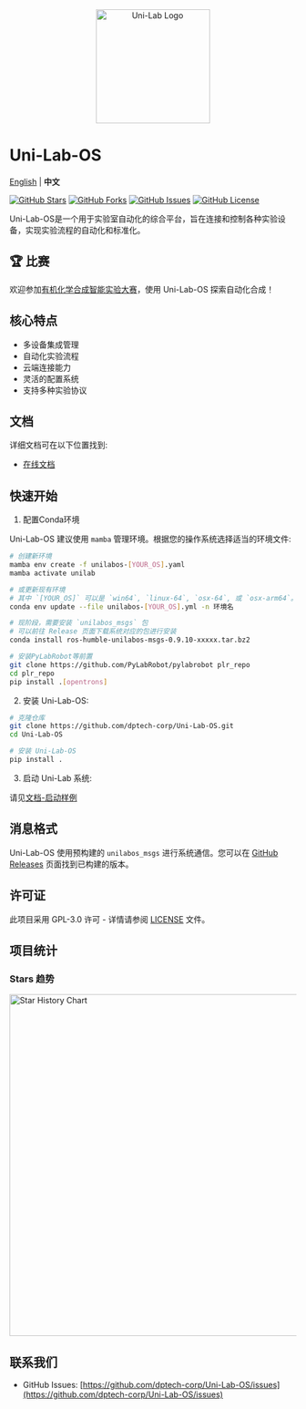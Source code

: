 <div align="center">
  <img src="docs/logo.png" alt="Uni-Lab Logo" width="200"/>
</div>

# Uni-Lab-OS

<!-- Language switcher -->
[English](README.md) | **中文**

[![GitHub Stars](https://img.shields.io/github/stars/dptech-corp/Uni-Lab-OS.svg)](https://github.com/dptech-corp/Uni-Lab-OS/stargazers)
[![GitHub Forks](https://img.shields.io/github/forks/dptech-corp/Uni-Lab-OS.svg)](https://github.com/dptech-corp/Uni-Lab-OS/network/members)
[![GitHub Issues](https://img.shields.io/github/issues/dptech-corp/Uni-Lab-OS.svg)](https://github.com/dptech-corp/Uni-Lab-OS/issues)
[![GitHub License](https://img.shields.io/github/license/dptech-corp/Uni-Lab-OS.svg)](https://github.com/dptech-corp/Uni-Lab-OS/blob/main/LICENSE)

Uni-Lab-OS是一个用于实验室自动化的综合平台，旨在连接和控制各种实验设备，实现实验流程的自动化和标准化。

## 🏆 比赛

欢迎参加[有机化学合成智能实验大赛](https://bohrium.dp.tech/competitions/1451645258)，使用 Uni-Lab-OS 探索自动化合成！

## 核心特点

- 多设备集成管理
- 自动化实验流程
- 云端连接能力
- 灵活的配置系统
- 支持多种实验协议

## 文档

详细文档可在以下位置找到:

- [在线文档](https://readthedocs.dp.tech/Uni-Lab/v0.8.0/)

## 快速开始

1. 配置Conda环境

Uni-Lab-OS 建议使用 `mamba` 管理环境。根据您的操作系统选择适当的环境文件:

```bash
# 创建新环境
mamba env create -f unilabos-[YOUR_OS].yaml
mamba activate unilab

# 或更新现有环境
# 其中 `[YOUR_OS]` 可以是 `win64`, `linux-64`, `osx-64`, 或 `osx-arm64`。
conda env update --file unilabos-[YOUR_OS].yml -n 环境名

# 现阶段，需要安装 `unilabos_msgs` 包
# 可以前往 Release 页面下载系统对应的包进行安装
conda install ros-humble-unilabos-msgs-0.9.10-xxxxx.tar.bz2

# 安装PyLabRobot等前置
git clone https://github.com/PyLabRobot/pylabrobot plr_repo
cd plr_repo
pip install .[opentrons]
```

2. 安装 Uni-Lab-OS:

```bash
# 克隆仓库
git clone https://github.com/dptech-corp/Uni-Lab-OS.git
cd Uni-Lab-OS

# 安装 Uni-Lab-OS
pip install .
```

3. 启动 Uni-Lab 系统:

请见[文档-启动样例](https://readthedocs.dp.tech/Uni-Lab/v0.8.0/boot_examples/index.html)

## 消息格式

Uni-Lab-OS 使用预构建的 `unilabos_msgs` 进行系统通信。您可以在 [GitHub Releases](https://github.com/dptech-corp/Uni-Lab-OS/releases) 页面找到已构建的版本。

## 许可证

此项目采用 GPL-3.0 许可 - 详情请参阅 [LICENSE](LICENSE) 文件。

## 项目统计

### Stars 趋势

<a href="https://star-history.com/#dptech-corp/Uni-Lab-OS&Date">
  <img src="https://api.star-history.com/svg?repos=dptech-corp/Uni-Lab-OS&type=Date" alt="Star History Chart" width="600">
</a>

## 联系我们

- GitHub Issues: [https://github.com/dptech-corp/Uni-Lab-OS/issues](https://github.com/dptech-corp/Uni-Lab-OS/issues) 